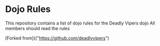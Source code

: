 Dojo Rules
==========

This repository contains a list of dojo rules for the Deadly Vipers dojo
All members should read the rules

[Forked from](("https://github.com/deadlyvipers")

